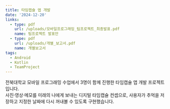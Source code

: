```yaml
---
title: 타임캡슐 앱 개발
date: '2024-12-20'
links:
  - type: pdf
    url: /uploads/모바일프로그래밍_팀프로젝트_최종발표.pdf
    name: 팀프로젝트 발표안
  - type: pdf
    url: /uploads/개별_보고서.pdf
    name: 개별보고서
tags:
  - Android
  - Kotlin
  - TeamProject
---
```


전북대학교 모바일 프로그래밍 수업에서 3명이 함께 진행한 타임캡슐 앱 개발 프로젝트입니다.  
사진·영상·메모를 미래의 나에게 보내는 디지털 타임캡슐 컨셉으로, 사용자가 추억을 저장하고 지정한 날짜에 다시 꺼내볼 수 있도록 구현했습니다.

<!--more-->
